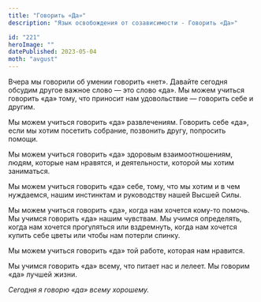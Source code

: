 ```yaml
---
title: "Говорить «Да»"
description: "Язык освобождения от созависимости - Говорить «Да»"

id: "221"
heroImage: ""
datePublished: 2023-05-04
moth: "avgust"
---
```


Вчера мы говорили об умении говорить «нет». Давайте сегодня обсудим другое
важное слово — это слово «да». Мы можем учиться говорить «да» тому, что
приносит нам удовольствие — говорить себе и другим.

Мы можем учиться говорить «да» развлечениям. Говорить себе «да», если мы хотим
посетить собрание, позвонить другу, попросить помощи.

Мы можем учиться говорить «да» здоровым взаимоотношениям, людям, которые нам
нравятся, и деятельности, которой мы хотим заниматься.

Мы можем учиться говорить «да» себе, тому, что мы хотим и в чем нуждаемся,
нашим инстинктам и руководству нашей Высшей Силы.

Мы можем учиться говорить «да», когда нам хочется кому-то помочь. Мы учимся
говорить «да» нашим чувствам. Мы учимся определять, когда нам хочется
прогуляться или вздремнуть, когда нам хочется купить себе цветы или чтобы нам
потерли спинку.

Мы можем учиться говорить «да» той работе, которая нам нравится.

Мы учимся говорить «да» всему, что питает нас и лелеет. Мы говорим «да» лучшей
жизни.

_Сегодня_ _я_ _говорю_ _«да»_ _всему_ _хорошему._
